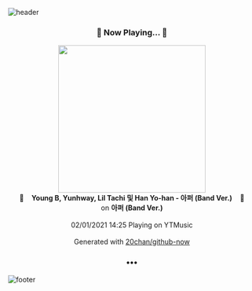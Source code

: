 ![header](https://capsule-render.vercel.app/api?type=wave&height=170&section=header&text=Hi.%20I'm%20SHIFT&fontColor=090707&fontAlignX=45&fontAlignY=65&fontSize=100)

<h3 align="center">🎵 Now Playing... 🎵</h3>
<p align="center">
  <a href="https://music.youtube.com/channel/UCO4p2LbFEEF1HKm4HnUVjfg">
    <img width="300" src="https://lh3.googleusercontent.com/YLMSUhF_0SpFkIaNty9FcLw4jrH1QimQWS6H-Vd_3LZ1hDuSScGwu9kqNE3KiCLnra3Mqmu-5g3SKBrx">
  </a>
  <br>
  🎵&nbsp&nbsp&nbsp <b>Young B, Yunhway, Lil Tachi 및 Han Yo-han - 아퍼 (Band Ver.)</b> &nbsp&nbsp&nbsp🎵
  <br>
  on <b>아퍼 (Band Ver.)</b>
  
  <br />
  <br />
  02/01/2021 14:25 Playing on YTMusic
  <br />
  <br />
  Generated with <a href="https://github.com/20chan/github-now">20chan/github-now</a>
</p>

<h3 align="center">•••</h3>

![footer](https://capsule-render.vercel.app/api?type=wave&height=150&section=footer)
